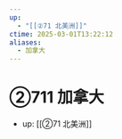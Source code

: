 ```yaml
---
up:
  - "[[②71 北美洲]]"
ctime: 2025-03-01T13:22:12
aliases:
  - 加拿大
---
```


# ②711 加拿大

- up: [[②71 北美洲]]
